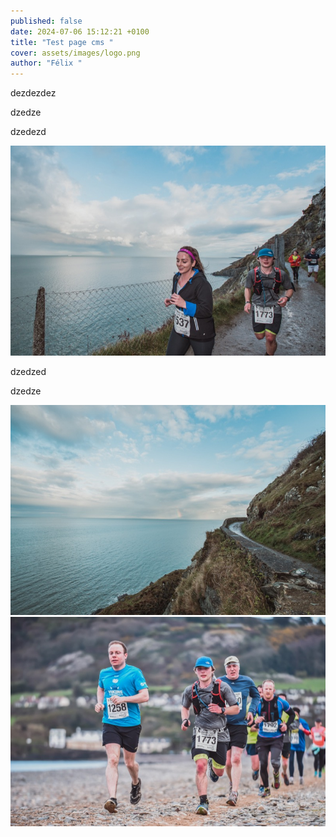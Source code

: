```yaml
---
published: false
date: 2024-07-06 15:12:21 +0100
title: "Test page cms "
cover: assets/images/logo.png
author: "Félix "
---
```

dezdezdez

dzedze

dzedezd

![](assets/images/10km-cliff-run/10km-cliff-run_4479.jpg)

dzedzed

dzedze

![](assets/images/10km-cliff-run/10km-cliff-run_4480.jpg)![](assets/images/10km-cliff-run/10km-cliff-run_4481.jpg)